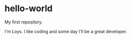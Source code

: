 # hello-world
My first repository.

I'm Loys. I like coding and some day I'll be a great developer.
